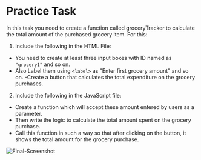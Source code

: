 # Practice Task

In this task you need to create a function called groceryTracker to calculate the total amount of the purchased grocery item. For this:

1. Include the following in the HTML File:

- You need to create at least three input boxes with ID named as `"grocery1"` and so on.
- Also Label them using `<label>` as "Enter first grocery amount" and so on.
-Create a button that calculates the total expenditure on the grocery purchases.

2. Include the following in the JavaScript file:

- Create a function which will accept these amount entered by users as a parameter.
- Then write the logic to calculate the total amount spent on the grocery purchase.
- Call this function in such a way so that after clicking on the button, it shows the total amount for the grocery purchase.

![Final-Screenshot](https://cf-courses-data.s3.us.cloud-object-storage.appdomain.cloud/IBMSkillsNetwork-JS0101EN-SkillsNetwork/images/Grocery_task.png "Final Screenshot")